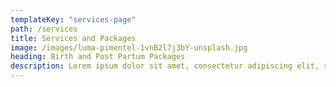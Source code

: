 ```yaml
---
templateKey: "services-page"
path: /services
title: Services and Packages
image: /images/luma-pimentel-1vnB2l7j3bY-unsplash.jpg
heading: Birth and Post Partum Packages
description: Lorem ipsum dolor sit amet, consectetur adipiscing elit, sed do eiusmod tempor incididunt ut labore et dolore magna aliqua. Vitae aliquet nec ullamcorper sit amet. Sed velit dignissim sodales ut eu sem integer vitae. Pharetra magna ac placerat vestibulum lectus. Nibh sed pulvinar proin gravida hendrerit. Est pellentesque elit ullamcorper dignissim cras tincidunt lobortis feugiat vivamus. Neque egestas congue quisque egestas diam in arcu cursus. Arcu risus quis varius quam quisque id diam. Mauris cursus mattis molestie a iaculis at erat pellentesque adipiscing. Arcu felis bibendum ut tristique et egestas quis ipsum suspendisse. Phasellus egestas tellus rutrum tellus pellentesque eu. Ornare massa eget egestas purus viverra. Et egestas quis ipsum suspendisse. Cursus vitae congue mauris rhoncus aenean vel. Eget est lorem ipsum dolor sit amet consectetur. Aliquam ultrices sagittis orci a scelerisque.
---
```

